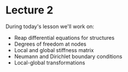 # Lecture 2
During today's lesson we'll work on:
- Reap differential equations for structures
- Degrees of freedom at nodes
- Local and global stiffness matrix
- Neumann and Dirichlet boundary conditions
- Local-global transformations